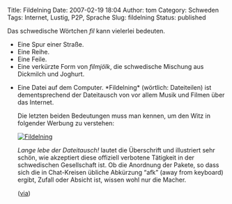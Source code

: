 Title: Fildelning
Date: 2007-02-19 18:04
Author: tom
Category: Schweden
Tags: Internet, Lustig, P2P, Sprache
Slug: fildelning
Status: published

Das schwedische Wörtchen *fil* kann vielerlei bedeuten.

-   Eine Spur einer Straße.
-   Eine Reihe.
-   Eine Feile.
-   Eine verkürzte Form von *filmjölk*, die schwedische Mischung aus
    Dickmilch und Joghurt.

<ul>
<li>
Eine Datei auf dem Computer. *Fildelning* (wörtlich: Dateiteilen) ist
dementsprechend der Dateitausch von vor allem Musik und Filmen über das
Internet.

Die letzten beiden Bedeutungen muss man kennen, um den Witz in folgender
Werbung zu verstehen: <!--more-->

[![Fildelning](http://www.fiket.de/pic/fildelning_s.jpg "Fildelning")](http://www.fiket.de/pic/fildelning_l.jpg)

*Lange lebe der Dateitausch!* lautet die Überschrift und illustriert
sehr schön, wie akzeptiert diese offiziell verbotene Tätigkeit in der
schwedischen Gesellschaft ist. Ob die Anordnung der Pakete, so dass sich
die in Chat-Kreisen übliche Abkürzung “afk” (away from keyboard) ergibt,
Zufall oder Absicht ist, wissen wohl nur die Macher.

([via](http://www.falkvinge.com/2007/02/kul-annons-frn-arla-idag.html))

